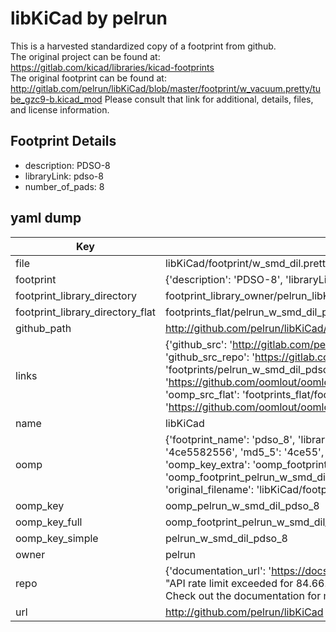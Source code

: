 # libKiCad by pelrun  
This is a harvested standardized copy of a footprint from github.  
The original project can be found at:  
https://gitlab.com/kicad/libraries/kicad-footprints  
The original footprint can be found at:
http://gitlab.com/pelrun/libKiCad/blob/master/footprint/w_vacuum.pretty/tube_gzc9-b.kicad_mod
Please consult that link for additional, details, files, and license information.  
## Footprint Details
* description: PDSO-8  
* libraryLink: pdso-8  
* number_of_pads: 8  
## yaml dump  
| Key | Value |  
| --- | --- |  
| file | libKiCad/footprint/w_smd_dil.pretty/pdso-8.kicad_mod |  
| footprint | {'description': 'PDSO-8', 'libraryLink': 'pdso-8', 'number_of_pads': 8} |  
| footprint_library_directory | footprint_library_owner/pelrun_libKiCad |  
| footprint_library_directory_flat | footprints_flat/pelrun_w_smd_dil_pdso_8/working |  
| github_path | http://github.com/pelrun/libKiCad/blob/master/footprint/w_smd_dil.pretty/pdso-8.kicad_mod |  
| links | {'github_src': 'http://gitlab.com/pelrun/libKiCad/blob/master/footprint/w_vacuum.pretty/tube_gzc9-b.kicad_mod', 'github_src_repo': 'https://gitlab.com/kicad/libraries/kicad-footprints', 'oomp_bot': 'footprints/pelrun_w_smd_dil_pdso_8/working', 'oomp_bot_github': 'https://github.com/oomlout/oomlout_oomp_footprint_bot/tree/main/footprints/pelrun_w_smd_dil_pdso_8/working', 'oomp_src_flat': 'footprints_flat/footprints_flat/pelrun_w_smd_dil_pdso_8/working', 'oomp_src_flat_github': 'https://github.com/oomlout/oomlout_oomp_footprint_src/tree/main/footprints_flat/pelrun_w_smd_dil_pdso_8/working'} |  
| name | libKiCad |  
| oomp | {'footprint_name': 'pdso_8', 'library_name': 'w_smd_dil', 'md5': '4ce5582556337a28ae6e4c14d35d5fe9', 'md5_10': '4ce5582556', 'md5_5': '4ce55', 'md5_6': '4ce558', 'oomp_key': 'oomp_pelrun_w_smd_dil_pdso_8', 'oomp_key_extra': 'oomp_footprint_pelrun_w_smd_dil_pdso_8', 'oomp_key_full': 'oomp_footprint_pelrun_w_smd_dil_pdso_8_4ce558', 'oomp_key_simple': 'pelrun_w_smd_dil_pdso_8', 'original_filename': 'libKiCad/footprint/w_smd_dil.pretty/pdso-8.kicad_mod', 'owner_name': 'pelrun'} |  
| oomp_key | oomp_pelrun_w_smd_dil_pdso_8 |  
| oomp_key_full | oomp_footprint_pelrun_w_smd_dil_pdso_8 |  
| oomp_key_simple | pelrun_w_smd_dil_pdso_8 |  
| owner | pelrun |  
| repo | {'documentation_url': 'https://docs.github.com/rest/overview/resources-in-the-rest-api#rate-limiting', 'message': "API rate limit exceeded for 84.66.173.59. (But here's the good news: Authenticated requests get a higher rate limit. Check out the documentation for more details.)"} |  
| url | http://github.com/pelrun/libKiCad |  

